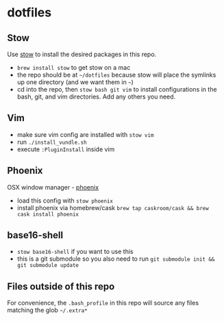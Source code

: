 # dotfiles

## Stow
Use [stow](https://www.gnu.org/software/stow/) to install the desired packages in this repo.  
  - `brew install stow` to get stow on a mac
  - the repo should be at `~/dotfiles` because stow will place the symlinks up one directory (and we want them in `~`)
  - cd into the repo, then `stow bash git vim` to install configurations in the bash, git, and vim directories.  Add any others you need.

## Vim
  - make sure vim config are installed with `stow vim`
  - run `./install_vundle.sh`
  - execute `:PluginInstall` inside vim

## Phoenix
OSX window manager - [phoenix](https://github.com/jasonm23/phoenix)

- load this config with `stow phoenix`
- install phoenix via homebrew/cask `brew tap caskroom/cask && brew cask install phoenix`

## base16-shell
- `stow base16-shell` if you want to use this
- this is a git submodule so you also need to run `git submodule init && git submodule update`

## Files outside of this repo
For convenience, the `.bash_profile` in this repo will source any files matching the glob `~/.extra*`
